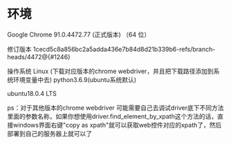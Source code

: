 # 环境
Google Chrome	91.0.4472.77 (正式版本) （64 位）

修订版本	1cecd5c8a856bc2a5adda436e7b84d8d21b339b6-refs/branch-heads/4472@{#1246}

操作系统	Linux
(下载对应版本的chrome webdriver，并且把下载路径添加到系统环境变量中去)
python3.6.9(ubuntu系统默认)

ubuntu18.0.4 LTS

ps：对于其他版本的chrome webdriver 可能需要自己去调试driver底下不同方法里面的参数名称，如果你想使用driver.find_element_by_xpath这个方法的话，直接windows界面右键"copy as xpath"就可以获取web控件对应的xpath了，然后部署到自己的服务器上就可以了
